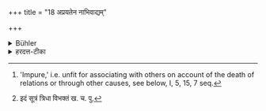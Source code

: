 +++
title = "18 अप्रयतेन नाभिवाद्यम्"

+++

<details><summary>Bühler</summary>

18. If he is impure, he shall not salute (anybody); [^14] 


[^14]:  'Impure,' i.e. unfit for associating with others on account of the death of relations or through other causes, see below, I, 5, 15, 7 seq.
</details>

<details><summary>हरदत्त-टीका</summary>

## सूत्रम्
[^२]अप्रयतेन नाभिवाद्यं, तथाऽप्रयतायाऽप्रयतश्च न प्रत्यभिवदेत् ॥ १७ ॥  

### प्रस्तावः
उत्तरे द्वे सूत्रे निगदसिद्धे ॥
### टिप्पनी
यद्यज्ञानादप्रयताय कश्चिदभिवादयेत् तथापि सोऽप्रयतो न प्रत्यभिवदेत् ॥ १७ ॥


[^२]:

    इदं सूत्रं त्रिधा विभक्तं ख. च. पु.
</details>
